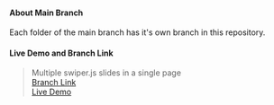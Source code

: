 #### About Main Branch

Each folder of the main branch has it's own branch in this repository. 

#### Live Demo and Branch Link

> Multiple swiper.js slides in a single page <br/>
[Branch Link](https://github.com/Rasaf-Ibrahim/Slider-with-swiper.js/tree/01) <br/>
[Live Demo](https://rasaf-ibrahim-repo1.netlify.app/) 

